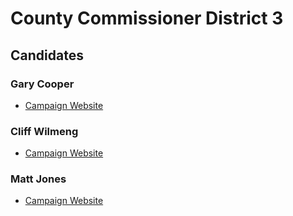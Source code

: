 # County Commissioner District 3

## Candidates

### Gary Cooper
* [Campaign Website][1]
### Cliff Wilmeng
* [Campaign Website][2]
### Matt Jones
* [Campaign Website][3]


[1]: https://www.garycooper4boulder.com
[2]: https://www.willmengforgrassrootspower.com
[3]: http://matt-jones.org
